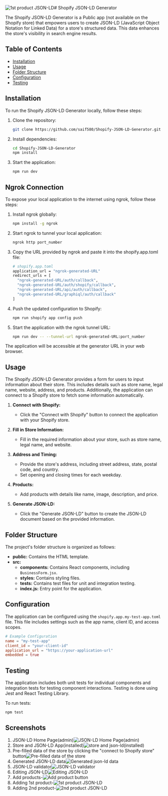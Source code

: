 ![1st product JSON-LD](https://github.com/saif580/Shopify-JSON-LD-Generator/assets/29210607/c996c3d4-3602-491e-ab84-648f63b465f6)# Shopify JSON-LD Generator

The Shopify JSON-LD Generator is a Public app (not available on the Shopify store) that empowers users to create JSON-LD (JavaScript Object Notation for Linked Data) for a store's structured data. This data enhances the store's visibility in search engine results.

## Table of Contents

- [Installation](#installation)
- [Usage](#usage)
- [Folder Structure](#folder-structure)
- [Configuration](#configuration)
- [Testing](#testing)

## Installation

To run the Shopify JSON-LD Generator locally, follow these steps:

1. Clone the repository:

    ```bash
    git clone https://github.com/saif580/Shopify-JSON-LD-Generator.git
    ```

2. Install dependencies:

    ```bash
    cd Shopify-JSON-LD-Generator
    npm install
    ```

3. Start the application:

    ```bash
    npm run dev
    ```

## Ngrok Connection

To expose your local application to the internet using ngrok, follow these steps:

1. Install ngrok globally:

    ```bash
    npm install -g ngrok
    ```

2. Start ngrok to tunnel your local application:

    ```bash
    ngrok http port_number
    ```

3. Copy the URL provided by ngrok and paste it into the shopify.app.toml file:

    ```bash
    # shopify.app.toml
    application_url = "ngrok-generated-URL"
    redirect_urls = [
      "ngrok-generated-URL/auth/callback",
      "ngrok-generated-URL/auth/shopify/callback",
      "ngrok-generated-URL/api/auth/callback",
      "ngrok-generated-URL/graphiql/auth/callback"
    ]
    ```

4. Push the updated configuration to Shopify:

    ```bash
    npm run shopify app config push
    ```
4. Start the application with the ngrok tunnel URL:

    ```bash
    npm run dev -- --tunnel-url ngrok-generated-URL:port_number
    ```

The application will be accessible at the generator URL in your web browser.

## Usage

The Shopify JSON-LD Generator provides a form for users to input information about their store. This includes details such as store name, legal name, website, address, and products. Additionally, the application can connect to a Shopify store to fetch some information automatically.

1. **Connect with Shopify:**
   - Click the "Connect with Shopify" button to connect the application with your Shopify store.

2. **Fill in Store Information:**
   - Fill in the required information about your store, such as store name, legal name, and website.

3. **Address and Timing:**
   - Provide the store's address, including street address, state, postal code, and country.
   - Set opening and closing times for each weekday.

4. **Products:**
   - Add products with details like name, image, description, and price.

5. **Generate JSON-LD:**
   - Click the "Generate JSON-LD" button to create the JSON-LD document based on the provided information.

## Folder Structure

The project's folder structure is organized as follows:

- **public:** Contains the HTML template.
- **src:**
  - **components:** Contains React components, including `BusinessForm.jsx`.
  - **styles:** Contains styling files.
  - **tests:** Contains test files for unit and integration testing.
  - **index.js:** Entry point for the application.

## Configuration

The application can be configured using the `shopify.app.my-test-app.toml` file. This file includes settings such as the app name, client ID, and access scopes.

```toml
# Example Configuration
name = "my-test-app"
client_id = "your-client-id"
application_url = "https://your-application-url"
embedded = true
```

## Testing

The application includes both unit tests for individual components and integration tests for testing component interactions. Testing is done using Jest and React Testing Library.

To run tests:

```bash
npm test
```

## Screenshots
1. JSON-LD Home Page(admin)![JSON-LD Home Page(admin)](https://github.com/saif580/Shopify-JSON-LD-Generator/assets/29210607/86608756-1b53-4946-b6ec-c2fdbb7c48f2)
2. Store and JSON-LD App(installed)![store and json-ld(installed)](https://github.com/saif580/Shopify-JSON-LD-Generator/assets/29210607/93b652a6-da03-4b66-b8bc-5fcda1cdf126)
3. Pre-filled data of the store by clicking the "connect to Shopify store" button![Pre-filled data of the store](https://github.com/saif580/Shopify-JSON-LD-Generator/assets/29210607/f35f18f6-1b17-4cd3-b389-9ccbdf9c04b7)
4. Generated JSON-LD data![Generated json-ld data](https://github.com/saif580/Shopify-JSON-LD-Generator/assets/29210607/f4f76fdc-da66-4786-aa8d-f881e53e3bfc)
5. JSON-LD validator![JSON-LD validator](https://github.com/saif580/Shopify-JSON-LD-Generator/assets/29210607/6182d3ed-032e-4be8-ace4-d59ea12814af)
5. Editing JSON-LD![Editing JSON-LD](https://github.com/saif580/Shopify-JSON-LD-Generator/assets/29210607/c1df0fe7-fa38-4ffa-9d69-25b86362c36a)
6. Add products-![Add product button](https://github.com/saif580/Shopify-JSON-LD-Generator/assets/29210607/482a843d-6c5d-4c44-b2c2-a2716b8578ff)
7. Adding 1st product-![1st product JSON-LD](https://github.com/saif580/Shopify-JSON-LD-Generator/assets/29210607/a89886f0-3c9e-48a5-9c39-098bd3f302d4)
8. Adding 2nd product-![2nd product JSON-LD](https://github.com/saif580/Shopify-JSON-LD-Generator/assets/29210607/b4f971bf-e112-4322-a9c1-c4d4f33477b3)



